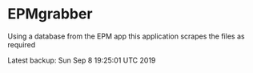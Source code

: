 # EPMgrabber
Using a database from the EPM app this application scrapes the files as required


Latest backup: Sun Sep 8 19:25:01 UTC 2019

